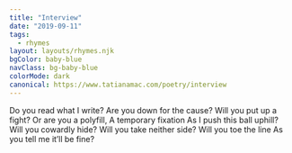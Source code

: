 ```yaml
---
title: "Interview"
date: "2019-09-11"
tags:
  - rhymes
layout: layouts/rhymes.njk
bgColor: baby-blue
navClass: bg-baby-blue
colorMode: dark
canonical: https://www.tatianamac.com/poetry/interview
---
```


Do you read what I write?
Are you down for the cause?
Will you put up a fight?
Or are you a polyfill,
A temporary fixation
As I push this ball uphill?
Will you cowardly hide?
Will you take neither side?
Will you toe the line
As you tell me it’ll be fine?
